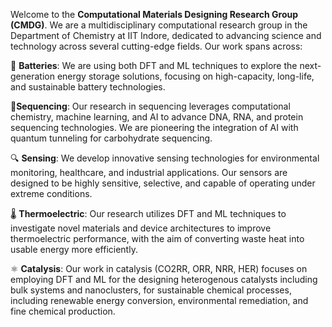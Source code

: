 Welcome to the **Computational Materials Designing Research Group (CMDG)**. We are a multidisciplinary computational research group in the Department of Chemistry at IIT Indore, dedicated to advancing science and technology across several cutting-edge fields. Our work spans across:

🔋 **Batteries**:
We are using both DFT and ML techniques to explore the next-generation energy storage solutions, focusing on high-capacity, long-life, and sustainable battery technologies.

🧬**Sequencing**:
Our research in sequencing leverages computational chemistry, machine learning, and AI to advance DNA, RNA, and protein sequencing technologies. We are pioneering the integration of AI with quantum tunneling for carbohydrate sequencing.

🔍 **Sensing**:
We develop innovative sensing technologies for environmental monitoring, healthcare, and industrial applications. Our sensors are designed to be highly sensitive, selective, and capable of operating under extreme conditions.

🌡️ **Thermoelectric**:
Our research utilizes DFT and ML techniques to investigate novel materials and device architectures to improve thermoelectric performance, with the aim of converting waste heat into usable energy more efficiently.

⚛️ **Catalysis**:
Our work in catalysis (CO2RR, ORR, NRR, HER) focuses on employing DFT and ML for the designing heterogenous catalysts including bulk systems and nanoclusters, for sustainable chemical processes, including renewable energy conversion, environmental remediation, and fine chemical production. 

